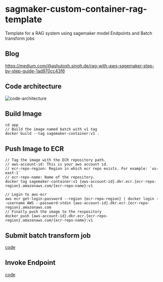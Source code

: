 # sagmaker-custom-container-rag-template
Template for a RAG system using sagemaker model Endpoints and Batch transform jobs

## Blog
https://medium.com/@ashutosh.singh.de/rag-with-aws-sagemaker-step-by-step-guide-1ad970cc43f6

## Code architecture
![code-architecture]("./images/code-architecture.jpg")

## Build Image

```
cd app
// Build the image named batch with v1 tag
docker build --tag sagemaker-container:v1 .
```

## Push Image to ECR

```
// Tag the image with the ECR repository path.
// aws-account-id: This is your aws account id.
// ecr-repo-region: Region in which ecr repo exists. For example: `us-east-1`
// ecr-repo-name: Name of the repository.
docker tag sagemaker-container:v1 {aws-account-id}.dkr.ecr.{ecr-repo-region}.amazonaws.com/{ecr-repo-name}:v1

// Login to aws-ecr
aws ecr get-login-password --region {ecr-repo-region} | docker login --username AWS --password-stdin {aws-account-id}.dkr.ecr.{ecr-repo-region}.amazonaws.com
// Finally push the image to the respository
docker push {aws-account-id}.dkr.ecr.{ecr-repo-region}.amazonaws.com/{ecr-repo-name}:v1
```


## Submit batch transform job
[code](https://gist.github.com/ashutoshsingh0223/c4b66329e462665bb2e6a79d54c002b9#file-submit_transform_job-py)

## Invoke Endpoint
[code](https://gist.github.com/ashutoshsingh0223/d126ae7b9f60c8e84f2e1bbcc4bfb5d8#file-invoke_sagemaker_endpoint-py)





